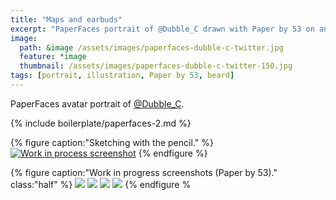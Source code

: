 ```yaml
---
title: "Maps and earbuds"
excerpt: "PaperFaces portrait of @Dubble_C drawn with Paper by 53 on an iPad."
image: 
  path: &image /assets/images/paperfaces-dubble-c-twitter.jpg 
  feature: *image
  thumbnail: /assets/images/paperfaces-dubble-c-twitter-150.jpg
tags: [portrait, illustration, Paper by 53, beard]
---
```


PaperFaces avatar portrait of <a href="https://twitter.com/Dubble_C">@Dubble_C</a>.

{% include boilerplate/paperfaces-2.md %}

{% figure caption:"Sketching with the pencil." %}
[![Work in process screenshot](/assets/images/paperfaces-dubble-c-process-1-750.jpg)](/assets/images/paperfaces-dubble-c-process-1-lg.jpg)
{% endfigure %}

{% figure caption:"Work in progress screenshots (Paper by 53)." class:"half" %}
[![](/assets/images/paperfaces-dubble-c-process-2-600.jpg)](/assets/images/paperfaces-dubble-c-process-2-lg.jpg)
[![](/assets/images/paperfaces-dubble-c-process-3-600.jpg)](/assets/images/paperfaces-dubble-c-process-3-lg.jpg)
[![](/assets/images/paperfaces-dubble-c-process-4-600.jpg)](/assets/images/paperfaces-dubble-c-process-4-lg.jpg)
[![](/assets/images/paperfaces-dubble-c-process-5-600.jpg)](/assets/images/paperfaces-dubble-c-process-5-lg.jpg)
{% endfigure %
